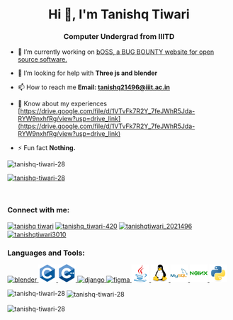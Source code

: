 <h1 align="center">Hi 👋, I'm Tanishq Tiwari</h1>
<h3 align="center">Computer Undergrad from IIITD</h3>

- 🔭 I’m currently working on [bOSS, a BUG BOUNTY website for open source software.](https://github.com/vens8/bOSS)

- 🤝 I’m looking for help with **Three js and blender**

- 📫 How to reach me **Email: tanishq21496@iiit.ac.in**

- 📄 Know about my experiences [https://drive.google.com/file/d/1VTvFk7R2Y_7feJWhR5Jda-RYW9nxhfRg/view?usp=drive_link](https://drive.google.com/file/d/1VTvFk7R2Y_7feJWhR5Jda-RYW9nxhfRg/view?usp=drive_link)

- ⚡ Fun fact **Nothing.**
  
<p align="left"> <img src="https://komarev.com/ghpvc/?username=tanishq-tiwari-28&label=Profile%20views&color=0e75b6&style=flat" alt="tanishq-tiwari-28" /> </p>

<p align="left"> <a href="https://github.com/ryo-ma/github-profile-trophy"><img src="https://github-profile-trophy.vercel.app/?username=tanishq-tiwari-28" alt="tanishq-tiwari-28" /></a> </p>

<p align="left"> <a href="https://twitter.com/" target="blank"><img src="https://img.shields.io/twitter/follow/?logo=twitter&style=for-the-badge" alt="" /></a> </p>

<h3 align="left">Connect with me:</h3>
<p align="left">
<a href="https://linkedin.com/in/tanishq tiwari" target="blank"><img align="center" src="https://raw.githubusercontent.com/rahuldkjain/github-profile-readme-generator/master/src/images/icons/Social/linked-in-alt.svg" alt="tanishq tiwari" height="30" width="40" /></a>
<a href="https://instagram.com/tanishq_tiwari_420" target="blank"><img align="center" src="https://raw.githubusercontent.com/rahuldkjain/github-profile-readme-generator/master/src/images/icons/Social/instagram.svg" alt="tanishq_tiwari-420" height="30" width="40" /></a>
<a href="https://codeforces.com/profile/tanishqtiwari_2021496" target="blank"><img align="center" src="https://raw.githubusercontent.com/rahuldkjain/github-profile-readme-generator/master/src/images/icons/Social/codeforces.svg" alt="tanishqtiwari_2021496" height="30" width="40" /></a>
<a href="https://www.leetcode.com/tanishqtiwari3010" target="blank"><img align="center" src="https://raw.githubusercontent.com/rahuldkjain/github-profile-readme-generator/master/src/images/icons/Social/leet-code.svg" alt="tanishqtiwari3010" height="30" width="40" /></a>
</p>

<h3 align="left">Languages and Tools:</h3>
<p align="left"> <a href="https://www.blender.org/" target="_blank" rel="noreferrer"> <img src="https://download.blender.org/branding/community/blender_community_badge_white.svg" alt="blender" width="40" height="40"/> </a> <a href="https://www.cprogramming.com/" target="_blank" rel="noreferrer"> <img src="https://raw.githubusercontent.com/devicons/devicon/master/icons/c/c-original.svg" alt="c" width="40" height="40"/> </a> <a href="https://www.w3schools.com/cpp/" target="_blank" rel="noreferrer"> <img src="https://raw.githubusercontent.com/devicons/devicon/master/icons/cplusplus/cplusplus-original.svg" alt="cplusplus" width="40" height="40"/> </a> <a href="https://www.djangoproject.com/" target="_blank" rel="noreferrer"> <img src="https://cdn.worldvectorlogo.com/logos/django.svg" alt="django" width="40" height="40"/> </a> <a href="https://www.figma.com/" target="_blank" rel="noreferrer"> <img src="https://www.vectorlogo.zone/logos/figma/figma-icon.svg" alt="figma" width="40" height="40"/> </a> <a href="https://www.java.com" target="_blank" rel="noreferrer"> <img src="https://raw.githubusercontent.com/devicons/devicon/master/icons/java/java-original.svg" alt="java" width="40" height="40"/> </a> <a href="https://www.linux.org/" target="_blank" rel="noreferrer"> <img src="https://raw.githubusercontent.com/devicons/devicon/master/icons/linux/linux-original.svg" alt="linux" width="40" height="40"/> </a> <a href="https://www.mysql.com/" target="_blank" rel="noreferrer"> <img src="https://raw.githubusercontent.com/devicons/devicon/master/icons/mysql/mysql-original-wordmark.svg" alt="mysql" width="40" height="40"/> </a> <a href="https://www.nginx.com" target="_blank" rel="noreferrer"> <img src="https://raw.githubusercontent.com/devicons/devicon/master/icons/nginx/nginx-original.svg" alt="nginx" width="40" height="40"/> </a> <a href="https://www.python.org" target="_blank" rel="noreferrer"> <img src="https://raw.githubusercontent.com/devicons/devicon/master/icons/python/python-original.svg" alt="python" width="40" height="40"/> </a> </p>

<p><img align="left" src="https://github-readme-stats.vercel.app/api/top-langs?username=tanishq-tiwari-28&show_icons=true&locale=en&layout=compact" alt="tanishq-tiwari-28" /></p>

<p>&nbsp;<img align="center" src="https://github-readme-stats.vercel.app/api?username=tanishq-tiwari-28&show_icons=true&locale=en" alt="tanishq-tiwari-28" /></p>

<p><img align="center" src="https://github-readme-streak-stats.herokuapp.com/?user=tanishq-tiwari-28&" alt="tanishq-tiwari-28" /></p>
